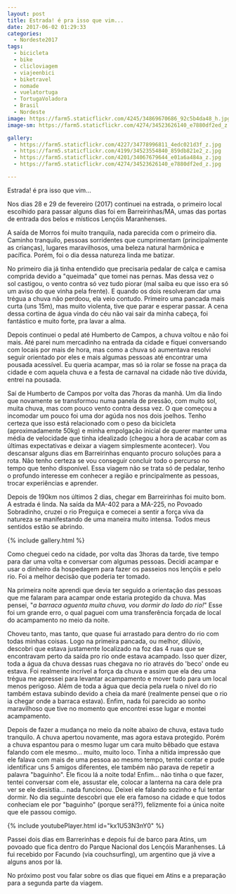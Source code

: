 ```yaml
---
layout: post
title: Estrada! é pra isso que vim...
date: 2017-06-02 01:29:33
categories:
  - Nordeste2017
tags:
  - bicicleta
  - bike
  - clicloviagem
  - viajeenbici
  - biketravel
  - nomade
  - vuelatortuga
  - TortugaVoladora
  - Brasil
  - Nordeste
image: https://farm5.staticflickr.com/4245/34869670686_92c5b4da48_h.jpg
image-sm: https://farm5.staticflickr.com/4274/34523626140_e7880df2ed_z.jpg

gallery:
  - https://farm5.staticflickr.com/4227/34778996811_4edc021d3f_z.jpg
  - https://farm5.staticflickr.com/4199/34523554840_859db821e2_z.jpg
  - https://farm5.staticflickr.com/4201/34067679644_e01a6a484a_z.jpg
  - https://farm5.staticflickr.com/4274/34523626140_e7880df2ed_z.jpg

---
```


Estrada! é pra isso que vim...

Nos dias 28 e 29 de fevereiro (2017) continuei na estrada, o primeiro local escolhido para passar alguns dias foi em Barreirinhas/MA, umas das portas de entrada dos belos e místicos Lençóis Maranhenses.

A saída de Morros foi muito tranquila, nada parecida com o primeiro dia. Caminho tranquilo, pessoas sorridentes que cumprimentam (principalmente as crianças), lugares maravilhosos, uma beleza natural harmônica e pacífica. Porém, foi o dia dessa natureza linda me batizar.

No primeiro dia já tinha entendido que precisaria pedalar de calça e camisa comprida devido a "queimada" que tomei nas pernas. Mas dessa vez o sol castigou, o vento contra só vez tudo piorar (mal saiba eu que isso era só um aviso do que vinha pela frente). E quando os dois resolveram dar uma trégua a chuva não perdoou, ela veio contudo. Primeiro uma pancada mais curta (uns 15m), mas muito violenta, tive que parar e esperar passar. A cena dessa cortina de água vinda do céu não vai sair da minha cabeça, foi fantástico e muito forte, pra lavar a alma.

Depois continuei o pedal até Humberto de Campos, a chuva voltou e não foi mais. Até parei num mercadinho na entrada da cidade e fiquei conversando com locais por mais de hora, mas como a chuva só aumentava resolvi seguir orientado por eles e mais algumas pessoas até encontrar uma pousada acessível. Eu queria acampar, mas só ia rolar se fosse na praça da cidade e com aquela chuva e a festa de carnaval na cidade não tive dúvida, entrei na pousada.

Saí de Humberto de Campos por volta das 7horas da manhã. Um dia lindo que novamente se transformou numa panela de pressão, com muito sol, muita chuva, mas com pouco vento contra dessa vez. O que começou a incomodar um pouco foi uma dor agúda nos nos dois joelhos. Tenho certeza que isso está relacionado com o peso da bicicleta (aproximadamente 50kg) e minha empolgação inicial de querer manter uma média de velocidade que tinha idealizado (chegou a hora de acabar com as últimas expectativas e deixar a viagem simplesmente acontecer). Vou descansar alguns dias em Barreirinhas enquanto procuro soluções para a rota. Não tenho certeza se vou conseguir concluir todo o percurso no tempo que tenho disponível. Essa viagem não se trata só de pedalar, tenho o profundo interesse em conhecer a região e principalmente as pessoas, trocar experiências e aprender.

Depois de 190km nos últimos 2 dias, chegar em Barreirinhas foi muito bom. A estrada é linda. Na saída da MA-402 para a MA-225, no Povoado Sobradinho, cruzei o rio Preguiça e comecei a sentir a força viva da natureza se manifestando de uma maneira muito intensa. Todos meus sentidos estão se abrindo.

{% include gallery.html %}

Como cheguei cedo na cidade, por volta das 3horas da tarde, tive tempo para dar uma volta e conversar com algumas pessoas. Decidi acampar e usar o dinheiro da hospedagem para fazer os passeios nos lençóis e pelo rio. Foi a melhor decisão que poderia ter tomado.

Na primeira noite aprendi que devia ter seguido a orientação das pessoas que me falaram para acampar onde estaria protegido da chuva. Mas pensei, "_a barraca aguenta muita chuva, vou dormir do lado do rio!_" Esse foi um grande erro, o qual paguei com uma transferência forçada de local do acampamento no meio da noite.

Choveu tanto, mas tanto, que quase fui arrastado para dentro do rio com todas minhas coisas. Logo na primeira pancada, ou melhor, dilúvio, descobri que estava justamente localizado na foz das 4 ruas que se encontravam perto da saída pro rio onde estava acampado. Isso quer dizer, toda a água da chuva dessas ruas chegava no rio através do 'beco' onde eu estava. Foi realmente incrível a força da chuva e assim que ela deu uma trégua me apressei para levantar acampamento e mover tudo para um local menos perigoso. Além de toda a água que decia pela ruela o nível do rio também estava subindo devido a cheia da maré (realmente pensei que o rio ia chegar onde a barraca estava). Enfim, nada foi parecido ao sonho maravilhoso que tive no momento que encontrei esse lugar e montei acampamento.

Depois de fazer a mudança no meio da noite abaixo de chuva, estava tudo tranquilo. A chuva apertou novamente, mas agora estava protegido. Porém a chuva espantou para o mesmo lugar um cara muito bêbado que estava falando com ele mesmo... muito, muito loco. Tinha a nítida impressão que ele falava com mais de uma pessoa ao mesmo tempo, tentei contar e pude identificar uns 5 amigos diferentes, ele também não parava de repetir a palavra "baguinho". Ele ficou lá a noite toda! Enfim... não tinha o que fazer, tentei conversar com ele, assustar ele, colocar a lanterna na cara dele pra ver se ele desistia... nada funcionou. Deixei ele falando sozinho e fui tentar dormir. No dia seguinte descobri que ele era famoso na cidade e que todos conheciam ele por "baguinho" (porque será??), felizmente foi a única noite que ele passou comigo.

{% include youtubePlayer.html id="kx1U53N3nY0" %}

Passei dois dias em Barrerinhas e depois fui de barco para Atins, um povoado que fica dentro do Parque Nacional dos Lençóis Maranhenses. Lá fui recebido por Facundo (via couchsurfing), um argentino que já vive a alguns anos por lá.

No próximo post vou falar sobre os dias que fiquei em Atins e a preparação para a segunda parte da viagem.
